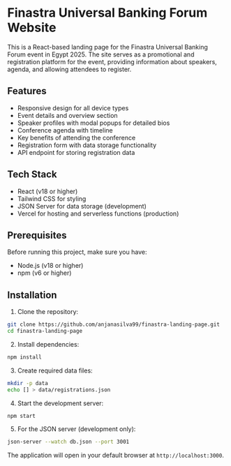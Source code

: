# Finastra Universal Banking Forum Website

This is a React-based landing page for the Finastra Universal Banking Forum event in Egypt 2025. The site serves as a promotional and registration platform for the event, providing information about speakers, agenda, and allowing attendees to register.

## Features

- Responsive design for all device types
- Event details and overview section
- Speaker profiles with modal popups for detailed bios
- Conference agenda with timeline
- Key benefits of attending the conference
- Registration form with data storage functionality
- API endpoint for storing registration data

## Tech Stack

- React (v18 or higher)
- Tailwind CSS for styling
- JSON Server for data storage (development)
- Vercel for hosting and serverless functions (production)

## Prerequisites

Before running this project, make sure you have:

- Node.js (v18 or higher)
- npm (v6 or higher)

## Installation

1. Clone the repository:
```bash
git clone https://github.com/anjanasilva99/finastra-landing-page.git
cd finastra-landing-page
```

2. Install dependencies:
```bash
npm install
```

3. Create required data files:
```bash
mkdir -p data
echo [] > data/registrations.json
```

4. Start the development server:
```bash
npm start
```

5. For the JSON server (development only):
```bash
json-server --watch db.json --port 3001
```

The application will open in your default browser at `http://localhost:3000`.
